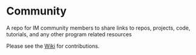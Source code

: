 # Community
A repo for IM community members to share links to repos, projects, code, tutorials, and any other program related resources

Please see the [Wiki](https://github.com/NYUAD-IM/community/wiki) for contributions.
